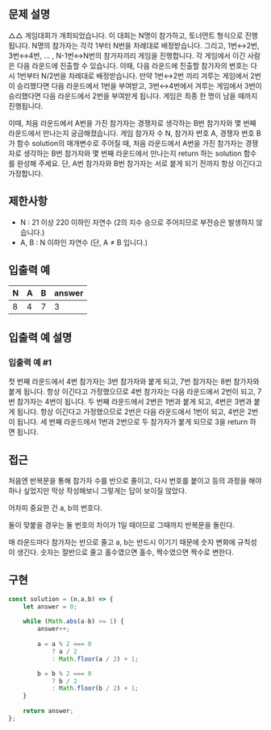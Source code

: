 ## 문제 설명

△△ 게임대회가 개최되었습니다. 이 대회는 N명이 참가하고, 토너먼트 형식으로 진행됩니다. N명의 참가자는 각각 1부터 N번을 차례대로 배정받습니다. 그리고, 1번↔2번, 3번↔4번, ... , N-1번↔N번의 참가자끼리 게임을 진행합니다. 각 게임에서 이긴 사람은 다음 라운드에 진출할 수 있습니다. 이때, 다음 라운드에 진출할 참가자의 번호는 다시 1번부터 N/2번을 차례대로 배정받습니다. 만약 1번↔2번 끼리 겨루는 게임에서 2번이 승리했다면 다음 라운드에서 1번을 부여받고, 3번↔4번에서 겨루는 게임에서 3번이 승리했다면 다음 라운드에서 2번을 부여받게 됩니다. 게임은 최종 한 명이 남을 때까지 진행됩니다.

이때, 처음 라운드에서 A번을 가진 참가자는 경쟁자로 생각하는 B번 참가자와 몇 번째 라운드에서 만나는지 궁금해졌습니다. 게임 참가자 수 N, 참가자 번호 A, 경쟁자 번호 B가 함수 solution의 매개변수로 주어질 때, 처음 라운드에서 A번을 가진 참가자는 경쟁자로 생각하는 B번 참가자와 몇 번째 라운드에서 만나는지 return 하는 solution 함수를 완성해 주세요. 단, A번 참가자와 B번 참가자는 서로 붙게 되기 전까지 항상 이긴다고 가정합니다.

## 제한사항

- N : 21 이상 220 이하인 자연수 (2의 지수 승으로 주어지므로 부전승은 발생하지 않습니다.)
- A, B : N 이하인 자연수 (단, A ≠ B 입니다.)

## 입출력 예

| N   | A   | B   | answer |
| --- | --- | --- | ------ |
| 8   | 4   | 7   | 3      |

## 입출력 예 설명

### 입출력 예 #1

첫 번째 라운드에서 4번 참가자는 3번 참가자와 붙게 되고, 7번 참가자는 8번 참가자와 붙게 됩니다. 항상 이긴다고 가정했으므로 4번 참가자는 다음 라운드에서 2번이 되고, 7번 참가자는 4번이 됩니다. 두 번째 라운드에서 2번은 1번과 붙게 되고, 4번은 3번과 붙게 됩니다. 항상 이긴다고 가정했으므로 2번은 다음 라운드에서 1번이 되고, 4번은 2번이 됩니다. 세 번째 라운드에서 1번과 2번으로 두 참가자가 붙게 되므로 3을 return 하면 됩니다.

## 접근

처음엔 반복문을 통해 참가자 수를 반으로 줄이고, 다시 번호를 붙이고 등의 과정을 해야 하나 싶었지만 막상 작성해보니 그렇게는 답이 보이질 않았다.

어차피 중요한 건 a, b의 번호다. 

둘이 맞붙을 경우는 둘 번호의 차이가 1일 때이므로 그때까지 반복문을 돌린다.

매 라운드마다 참가자는 반으로 줄고 a, b는 반드시 이기기 때문에 숫자 변화에 규칙성이 생긴다. 숫자는 절반으로 줄고 홀수였으면 홀수, 짝수였으면 짝수로 변한다.

## 구현

```js
const solution = (n,a,b) => {
    let answer = 0;
    
    while (Math.abs(a-b) >= 1) {
        answer++;
        
        a = a % 2 === 0
            ? a / 2
            : Math.floor(a / 2) + 1;

        b = b % 2 === 0
            ? b / 2
            : Math.floor(b / 2) + 1;
    }
    
    return answer;
};
```